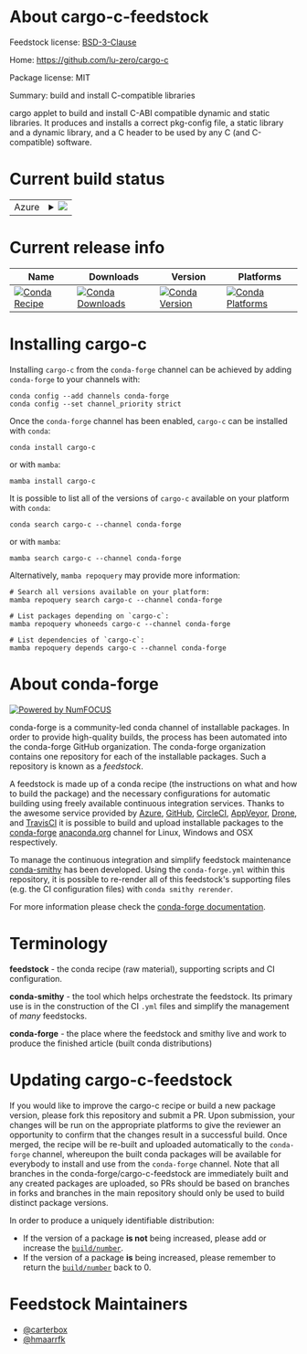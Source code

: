 About cargo-c-feedstock
=======================

Feedstock license: [BSD-3-Clause](https://github.com/conda-forge/cargo-c-feedstock/blob/main/LICENSE.txt)

Home: https://github.com/lu-zero/cargo-c

Package license: MIT

Summary: build and install C-compatible libraries

cargo applet to build and install C-ABI compatible dynamic and static libraries.
It produces and installs a correct pkg-config file, a static library and a dynamic library, and a C header to be used by any C (and C-compatible) software.


Current build status
====================


<table>
    
  <tr>
    <td>Azure</td>
    <td>
      <details>
        <summary>
          <a href="https://dev.azure.com/conda-forge/feedstock-builds/_build/latest?definitionId=20264&branchName=main">
            <img src="https://dev.azure.com/conda-forge/feedstock-builds/_apis/build/status/cargo-c-feedstock?branchName=main">
          </a>
        </summary>
        <table>
          <thead><tr><th>Variant</th><th>Status</th></tr></thead>
          <tbody><tr>
              <td>linux_64</td>
              <td>
                <a href="https://dev.azure.com/conda-forge/feedstock-builds/_build/latest?definitionId=20264&branchName=main">
                  <img src="https://dev.azure.com/conda-forge/feedstock-builds/_apis/build/status/cargo-c-feedstock?branchName=main&jobName=linux&configuration=linux%20linux_64_" alt="variant">
                </a>
              </td>
            </tr><tr>
              <td>linux_aarch64</td>
              <td>
                <a href="https://dev.azure.com/conda-forge/feedstock-builds/_build/latest?definitionId=20264&branchName=main">
                  <img src="https://dev.azure.com/conda-forge/feedstock-builds/_apis/build/status/cargo-c-feedstock?branchName=main&jobName=linux&configuration=linux%20linux_aarch64_" alt="variant">
                </a>
              </td>
            </tr><tr>
              <td>linux_ppc64le</td>
              <td>
                <a href="https://dev.azure.com/conda-forge/feedstock-builds/_build/latest?definitionId=20264&branchName=main">
                  <img src="https://dev.azure.com/conda-forge/feedstock-builds/_apis/build/status/cargo-c-feedstock?branchName=main&jobName=linux&configuration=linux%20linux_ppc64le_" alt="variant">
                </a>
              </td>
            </tr><tr>
              <td>osx_64</td>
              <td>
                <a href="https://dev.azure.com/conda-forge/feedstock-builds/_build/latest?definitionId=20264&branchName=main">
                  <img src="https://dev.azure.com/conda-forge/feedstock-builds/_apis/build/status/cargo-c-feedstock?branchName=main&jobName=osx&configuration=osx%20osx_64_" alt="variant">
                </a>
              </td>
            </tr><tr>
              <td>osx_arm64</td>
              <td>
                <a href="https://dev.azure.com/conda-forge/feedstock-builds/_build/latest?definitionId=20264&branchName=main">
                  <img src="https://dev.azure.com/conda-forge/feedstock-builds/_apis/build/status/cargo-c-feedstock?branchName=main&jobName=osx&configuration=osx%20osx_arm64_" alt="variant">
                </a>
              </td>
            </tr><tr>
              <td>win_64</td>
              <td>
                <a href="https://dev.azure.com/conda-forge/feedstock-builds/_build/latest?definitionId=20264&branchName=main">
                  <img src="https://dev.azure.com/conda-forge/feedstock-builds/_apis/build/status/cargo-c-feedstock?branchName=main&jobName=win&configuration=win%20win_64_" alt="variant">
                </a>
              </td>
            </tr>
          </tbody>
        </table>
      </details>
    </td>
  </tr>
</table>

Current release info
====================

| Name | Downloads | Version | Platforms |
| --- | --- | --- | --- |
| [![Conda Recipe](https://img.shields.io/badge/recipe-cargo--c-green.svg)](https://anaconda.org/conda-forge/cargo-c) | [![Conda Downloads](https://img.shields.io/conda/dn/conda-forge/cargo-c.svg)](https://anaconda.org/conda-forge/cargo-c) | [![Conda Version](https://img.shields.io/conda/vn/conda-forge/cargo-c.svg)](https://anaconda.org/conda-forge/cargo-c) | [![Conda Platforms](https://img.shields.io/conda/pn/conda-forge/cargo-c.svg)](https://anaconda.org/conda-forge/cargo-c) |

Installing cargo-c
==================

Installing `cargo-c` from the `conda-forge` channel can be achieved by adding `conda-forge` to your channels with:

```
conda config --add channels conda-forge
conda config --set channel_priority strict
```

Once the `conda-forge` channel has been enabled, `cargo-c` can be installed with `conda`:

```
conda install cargo-c
```

or with `mamba`:

```
mamba install cargo-c
```

It is possible to list all of the versions of `cargo-c` available on your platform with `conda`:

```
conda search cargo-c --channel conda-forge
```

or with `mamba`:

```
mamba search cargo-c --channel conda-forge
```

Alternatively, `mamba repoquery` may provide more information:

```
# Search all versions available on your platform:
mamba repoquery search cargo-c --channel conda-forge

# List packages depending on `cargo-c`:
mamba repoquery whoneeds cargo-c --channel conda-forge

# List dependencies of `cargo-c`:
mamba repoquery depends cargo-c --channel conda-forge
```


About conda-forge
=================

[![Powered by
NumFOCUS](https://img.shields.io/badge/powered%20by-NumFOCUS-orange.svg?style=flat&colorA=E1523D&colorB=007D8A)](https://numfocus.org)

conda-forge is a community-led conda channel of installable packages.
In order to provide high-quality builds, the process has been automated into the
conda-forge GitHub organization. The conda-forge organization contains one repository
for each of the installable packages. Such a repository is known as a *feedstock*.

A feedstock is made up of a conda recipe (the instructions on what and how to build
the package) and the necessary configurations for automatic building using freely
available continuous integration services. Thanks to the awesome service provided by
[Azure](https://azure.microsoft.com/en-us/services/devops/), [GitHub](https://github.com/),
[CircleCI](https://circleci.com/), [AppVeyor](https://www.appveyor.com/),
[Drone](https://cloud.drone.io/welcome), and [TravisCI](https://travis-ci.com/)
it is possible to build and upload installable packages to the
[conda-forge](https://anaconda.org/conda-forge) [anaconda.org](https://anaconda.org/)
channel for Linux, Windows and OSX respectively.

To manage the continuous integration and simplify feedstock maintenance
[conda-smithy](https://github.com/conda-forge/conda-smithy) has been developed.
Using the ``conda-forge.yml`` within this repository, it is possible to re-render all of
this feedstock's supporting files (e.g. the CI configuration files) with ``conda smithy rerender``.

For more information please check the [conda-forge documentation](https://conda-forge.org/docs/).

Terminology
===========

**feedstock** - the conda recipe (raw material), supporting scripts and CI configuration.

**conda-smithy** - the tool which helps orchestrate the feedstock.
                   Its primary use is in the construction of the CI ``.yml`` files
                   and simplify the management of *many* feedstocks.

**conda-forge** - the place where the feedstock and smithy live and work to
                  produce the finished article (built conda distributions)


Updating cargo-c-feedstock
==========================

If you would like to improve the cargo-c recipe or build a new
package version, please fork this repository and submit a PR. Upon submission,
your changes will be run on the appropriate platforms to give the reviewer an
opportunity to confirm that the changes result in a successful build. Once
merged, the recipe will be re-built and uploaded automatically to the
`conda-forge` channel, whereupon the built conda packages will be available for
everybody to install and use from the `conda-forge` channel.
Note that all branches in the conda-forge/cargo-c-feedstock are
immediately built and any created packages are uploaded, so PRs should be based
on branches in forks and branches in the main repository should only be used to
build distinct package versions.

In order to produce a uniquely identifiable distribution:
 * If the version of a package **is not** being increased, please add or increase
   the [``build/number``](https://docs.conda.io/projects/conda-build/en/latest/resources/define-metadata.html#build-number-and-string).
 * If the version of a package **is** being increased, please remember to return
   the [``build/number``](https://docs.conda.io/projects/conda-build/en/latest/resources/define-metadata.html#build-number-and-string)
   back to 0.

Feedstock Maintainers
=====================

* [@carterbox](https://github.com/carterbox/)
* [@hmaarrfk](https://github.com/hmaarrfk/)

